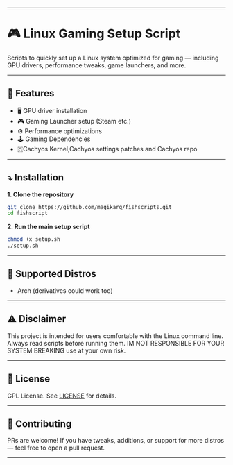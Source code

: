 
---

# 🎮 Linux Gaming Setup Script

Scripts to quickly set up a Linux system optimized for gaming — including GPU drivers, performance tweaks, game launchers, and more.

---

## 🧰 Features

* 🖥️ GPU driver installation
* 🎮 Gaming Launcher setup (Steam etc.)
* ⚙️ Performance optimizations
* 🕹️ Gaming Dependencies
* 🇨Cachyos Kernel,Cachyos settings patches and Cachyos repo

---

## ⤵️ Installation

**1. Clone the repository**

```bash
git clone https://github.com/magikarq/fishscripts.git
cd fishscript
```

**2. Run the main setup script**

```bash
chmod +x setup.sh
./setup.sh
```

---

## 🐧 Supported Distros

* Arch (derivatives could work too)

---

## ⚠️ Disclaimer

This project is intended for users comfortable with the Linux command line. Always read scripts before running them. IM NOT RESPONSIBLE FOR YOUR SYSTEM BREAKING use at your own risk.

---

## 📜 License

GPL License. See [LICENSE](./LICENSE) for details.

---

## 🙌 Contributing

PRs are welcome! If you have tweaks, additions, or support for more distros — feel free to open a pull request.

---

